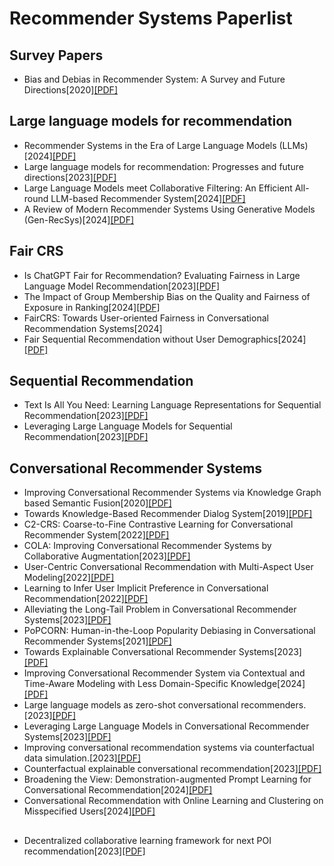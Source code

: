 # Recommender Systems Paperlist

## Survey Papers
* Bias and Debias in Recommender System: A Survey and Future Directions[2020][[PDF]](https://dl.acm.org/doi/pdf/10.1145/3564284)
## Large language models for recommendation
* Recommender Systems in the Era of Large Language Models (LLMs)[2024][[PDF]](https://arxiv.org/pdf/2307.02046)
* Large language models for recommendation: Progresses and future directions[2023][[PDF]](https://dl.acm.org/doi/pdf/10.1145/3624918.3629550)
* Large Language Models meet Collaborative Filtering: An Efficient All-round LLM-based Recommender System[2024][[PDF]](https://dl.acm.org/doi/pdf/10.1145/3637528.3671931)
* A Review of Modern Recommender Systems Using Generative Models (Gen-RecSys)[2024][[PDF]](https://dl.acm.org/doi/pdf/10.1145/3637528.3671474)
## Fair CRS
* Is ChatGPT Fair for Recommendation? Evaluating Fairness in Large Language Model Recommendation[2023][[PDF]](https://dl.acm.org/doi/pdf/10.1145/3604915.3608860)
* The Impact of Group Membership Bias on the Quality and Fairness of Exposure in Ranking[2024][[PDF]](https://dl.acm.org/doi/pdf/10.1145/3626772.3657752)
* FairCRS: Towards User-oriented Fairness in Conversational Recommendation Systems[2024]
* Fair Sequential Recommendation without User Demographics[2024][[PDF]](https://dl.acm.org/doi/pdf/10.1145/3626772.3657703)
## Sequential Recommendation
* Text Is All You Need: Learning Language Representations for Sequential Recommendation[2023][[PDF]](https://dl.acm.org/doi/pdf/10.1145/3580305.3599519)
* Leveraging Large Language Models for Sequential Recommendation[2023][[PDF]](https://dl.acm.org/doi/pdf/10.1145/3604915.3610639)
## Conversational Recommender Systems
* Improving Conversational Recommender Systems via Knowledge Graph based Semantic Fusion[2020][[PDF]](https://dl.acm.org/doi/pdf/10.1145/3394486.3403143)
* Towards Knowledge-Based Recommender Dialog System[2019][[PDF]](https://arxiv.org/pdf/1908.05391)
* C2-CRS: Coarse-to-Fine Contrastive Learning for Conversational Recommender System[2022][[PDF]](https://dl.acm.org/doi/pdf/10.1145/3488560.3498514)
* COLA: Improving Conversational Recommender Systems by Collaborative Augmentation[2023][[PDF]](https://ojs.aaai.org/index.php/AAAI/article/download/25567/25339)
* User-Centric Conversational Recommendation with Multi-Aspect User Modeling[2022][[PDF]](https://dl.acm.org/doi/pdf/10.1145/3477495.3532074)
* Learning to Infer User Implicit Preference in Conversational Recommendation[2022][[PDF]](https://dl.acm.org/doi/pdf/10.1145/3477495.3531844)
* Alleviating the Long-Tail Problem in Conversational Recommender Systems[2023][[PDF]](https://dl.acm.org/doi/pdf/10.1145/3604915.3608812)
* PoPCORN: Human-in-the-Loop Popularity Debiasing in Conversational Recommender Systems[2021][[PDF]](https://dl.acm.org/doi/pdf/10.1145/3459637.3482461)
* Towards Explainable Conversational Recommender Systems[2023][[PDF]](https://dl.acm.org/doi/pdf/10.1145/3539618.3591884)
* Improving Conversational Recommender System via Contextual and Time-Aware Modeling with Less Domain-Specific Knowledge[2024][[PDF]](https://arxiv.org/pdf/2209.11386)
* Large language models as zero-shot conversational recommenders.[2023][[PDF]](https://dl.acm.org/doi/pdf/10.1145/3583780.3614949)
* Leveraging Large Language Models in Conversational Recommender Systems[2023][[PDF]](https://arxiv.org/pdf/2305.07961)
* Improving conversational recommendation systems via counterfactual data simulation.[2023][[PDF]](https://dl.acm.org/doi/pdf/10.1145/3580305.3599387)
* Counterfactual explainable conversational recommendation[2023][[PDF]](https://ieeexplore.ieee.org/stamp/stamp.jsp?tp=&arnumber=10273224)
* Broadening the View: Demonstration-augmented Prompt Learning for Conversational Recommendation[2024][[PDF]](https://dl.acm.org/doi/pdf/10.1145/3626772.3657755)
* Conversational Recommendation with Online Learning and Clustering on Misspecified Users[2024][[PDF]](https://ieeexplore.ieee.org/stamp/stamp.jsp?tp=&arnumber=10586787)
## #
* Decentralized collaborative learning framework for next POI recommendation[2023][[PDF]](https://dl.acm.org/doi/pdf/10.1145/3555374)
